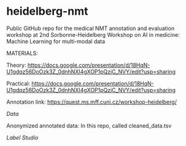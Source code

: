 # heidelberg-nmt
Public GitHub repo for the medical NMT annotation and evaluation workshop at 2nd Sorbonne-Heidelberg Workshop on AI in medicine: Machine Learning for multi-modal data

MATERIALS:

Theory:
https://docs.google.com/presentation/d/18HqN-U1gdqz56DoOzk3Z_0dnhNXI4gXOP1pQziC_NVY/edit?usp=sharing

Practical:
https://docs.google.com/presentation/d/18HqN-U1gdqz56DoOzk3Z_0dnhNXI4gXOP1pQziC_NVY/edit?usp=sharing

Annotation link:
https://quest.ms.mff.cuni.cz/workshop-heidelberg/



*Data*

Anonymized annotated data: In this repo, called cleaned_data.tsv

*Label Studio*

